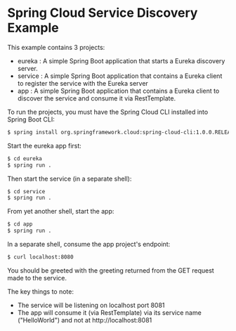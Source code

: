 Spring Cloud Service Discovery Example
======================================

This example contains 3 projects:

 * eureka : A simple Spring Boot application that starts a Eureka discovery server.
 * service : A simple Spring Boot application that contains a Eureka client to register the service with the Eureka server
 * app : A simple Spring Boot application that contains a Eureka client to discover the service and consume it via RestTemplate.

To run the projects, you must have the Spring Cloud CLI installed into Spring Boot CLI:

```sh
$ spring install org.springframework.cloud:spring-cloud-cli:1.0.0.RELEASE
```

Start the eureka app first:

```sh
$ cd eureka
$ spring run .
```

Then start the service (in a separate shell):

```sh
$ cd service
$ spring run .
```

From yet another shell, start the app:

```sh
$ cd app
$ spring run .
```

In a separate shell, consume the app project's endpoint:

```sh
$ curl localhost:8080
```

You should be greeted with the greeting returned from the GET request made to the service. 

The key things to note:
 * The service will be listening on localhost port 8081
 * The app will consume it (via RestTemplate) via its service name ("HelloWorld") and not at http://localhost:8081

